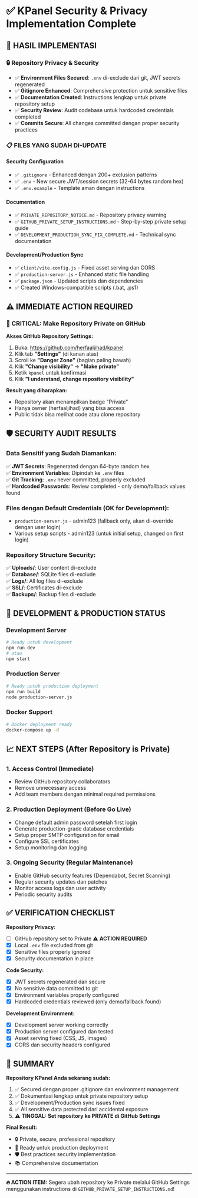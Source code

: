 # ✅ KPanel Security & Privacy Implementation Complete

## 🎯 HASIL IMPLEMENTASI

### 🔒 Repository Privacy & Security
- ✅ **Environment Files Secured**: `.env` di-exclude dari git, JWT secrets regenerated
- ✅ **Gitignore Enhanced**: Comprehensive protection untuk sensitive files
- ✅ **Documentation Created**: Instructions lengkap untuk private repository setup
- ✅ **Security Review**: Audit codebase untuk hardcoded credentials completed
- ✅ **Commits Secure**: All changes committed dengan proper security practices

### 📋 FILES YANG SUDAH DI-UPDATE

#### Security Configuration
- ✅ `.gitignore` - Enhanced dengan 200+ exclusion patterns
- ✅ `.env` - New secure JWT/session secrets (32-64 bytes random hex)
- ✅ `.env.example` - Template aman dengan instructions

#### Documentation  
- ✅ `PRIVATE_REPOSITORY_NOTICE.md` - Repository privacy warning
- ✅ `GITHUB_PRIVATE_SETUP_INSTRUCTIONS.md` - Step-by-step private setup guide
- ✅ `DEVELOPMENT_PRODUCTION_SYNC_FIX_COMPLETE.md` - Technical sync documentation

#### Development/Production Sync
- ✅ `client/vite.config.js` - Fixed asset serving dan CORS
- ✅ `production-server.js` - Enhanced static file handling
- ✅ `package.json` - Updated scripts dan dependencies
- ✅ Created Windows-compatible scripts (.bat, .ps1)

## ⚠️ IMMEDIATE ACTION REQUIRED

### 🔴 CRITICAL: Make Repository Private on GitHub

**Akses GitHub Repository Settings:**
1. Buka: https://github.com/herfaaljihad/kpanel
2. Klik tab **"Settings"** (di kanan atas)
3. Scroll ke **"Danger Zone"** (bagian paling bawah)
4. Klik **"Change visibility"** → **"Make private"**
5. Ketik `kpanel` untuk konfirmasi
6. Klik **"I understand, change repository visibility"**

**Result yang diharapkan:**
- Repository akan menampilkan badge "Private" 
- Hanya owner (herfaaljihad) yang bisa access
- Public tidak bisa melihat code atau clone repository

## 🛡️ SECURITY AUDIT RESULTS

### Data Sensitif yang Sudah Diamankan:
✅ **JWT Secrets**: Regenerated dengan 64-byte random hex  
✅ **Environment Variables**: Dipindah ke `.env` files  
✅ **Git Tracking**: `.env` never committed, properly excluded  
✅ **Hardcoded Passwords**: Review completed - only demo/fallback values found  

### Files dengan Default Credentials (OK for Development):
- `production-server.js` - admin123 (fallback only, akan di-override dengan user login)
- Various setup scripts - admin123 (untuk initial setup, changed on first login)

### Repository Structure Security:
✅ **Uploads/**: User content di-exclude  
✅ **Database/**: SQLite files di-exclude  
✅ **Logs/**: All log files di-exclude  
✅ **SSL/**: Certificates di-exclude  
✅ **Backups/**: Backup files di-exclude  

## 🚀 DEVELOPMENT & PRODUCTION STATUS

### Development Server
```bash
# Ready untuk development
npm run dev
# atau
npm start
```

### Production Server  
```bash
# Ready untuk production deployment
npm run build
node production-server.js
```

### Docker Support
```bash
# Docker deployment ready
docker-compose up -d
```

## 📈 NEXT STEPS (After Repository is Private)

### 1. **Access Control** (Immediate)
- Review GitHub repository collaborators
- Remove unnecessary access
- Add team members dengan minimal required permissions

### 2. **Production Deployment** (Before Go Live)
- Change default admin password setelah first login
- Generate production-grade database credentials  
- Setup proper SMTP configuration for email
- Configure SSL certificates
- Setup monitoring dan logging

### 3. **Ongoing Security** (Regular Maintenance)
- Enable GitHub security features (Dependabot, Secret Scanning)
- Regular security updates dan patches
- Monitor access logs dan user activity
- Periodic security audits

## ✅ VERIFICATION CHECKLIST

**Repository Privacy:**
- [ ] GitHub repository set to Private ⚠️ **ACTION REQUIRED**
- [x] Local `.env` file excluded from git
- [x] Sensitive files properly ignored
- [x] Security documentation in place

**Code Security:**
- [x] JWT secrets regenerated dan secure
- [x] No sensitive data committed to git
- [x] Environment variables properly configured
- [x] Hardcoded credentials reviewed (only demo/fallback found)

**Development Environment:**
- [x] Development server working correctly
- [x] Production server configured dan tested
- [x] Asset serving fixed (CSS, JS, images)
- [x] CORS dan security headers configured

## 🎉 SUMMARY

**Repository KPanel Anda sekarang sudah:**
1. ✅ Secured dengan proper .gitignore dan environment management
2. ✅ Dokumentasi lengkap untuk private repository setup
3. ✅ Development/Production sync issues fixed
4. ✅ All sensitive data protected dari accidental exposure
5. ⚠️  **TINGGAL: Set repository ke PRIVATE di GitHub Settings**

**Final Result:** 
- 🔒 Private, secure, professional repository
- 🚀 Ready untuk production deployment  
- 🛡️ Best practices security implementation
- 📚 Comprehensive documentation

---

**🔥 ACTION ITEM:** Segera ubah repository ke Private melalui GitHub Settings menggunakan instructions di `GITHUB_PRIVATE_SETUP_INSTRUCTIONS.md`!